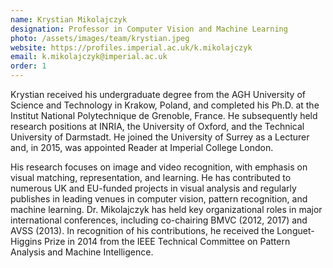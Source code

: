 ```yaml
---
name: Krystian Mikolajczyk
designation: Professor in Computer Vision and Machine Learning
photo: /assets/images/team/krystian.jpeg
website: https://profiles.imperial.ac.uk/k.mikolajczyk
email: k.mikolajczyk@imperial.ac.uk
order: 1
---
```

Krystian received his undergraduate degree from the AGH University of Science and Technology in Krakow, Poland, and completed his Ph.D. at the Institut National Polytechnique de Grenoble, France. He subsequently held research positions at INRIA, the University of Oxford, and the Technical University of Darmstadt. He joined the University of Surrey as a Lecturer and, in 2015, was appointed Reader at Imperial College London.

His research focuses on image and video recognition, with emphasis on visual matching, representation, and learning. He has contributed to numerous UK and EU-funded projects in visual analysis and regularly publishes in leading venues in computer vision, pattern recognition, and machine learning. Dr. Mikolajczyk has held key organizational roles in major international conferences, including co-chairing BMVC (2012, 2017) and AVSS (2013). In recognition of his contributions, he received the Longuet-Higgins Prize in 2014 from the IEEE Technical Committee on Pattern Analysis and Machine Intelligence.